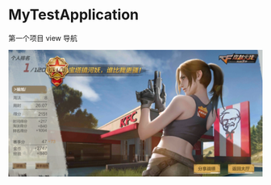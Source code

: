 # MyTestApplication
第一个项目
view 导航

![图片描述](https://github.com/jet-yu/MyTestApplication/raw/master/app/src/main/res/raw/screenshot_20180107_132635.jpg)




